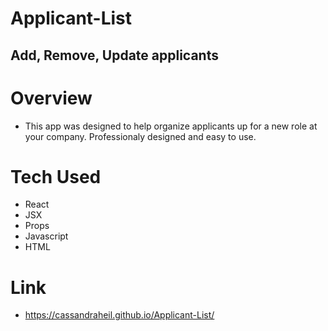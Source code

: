 # Applicant-List
## Add, Remove, Update applicants 

# Overview
- This app was designed to help organize applicants up for a new role at your company. Professionaly designed and easy to use.

# Tech Used
- React
- JSX
- Props
- Javascript
- HTML

# Link
- https://cassandraheil.github.io/Applicant-List/